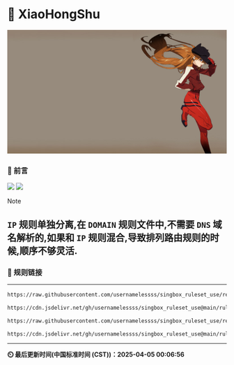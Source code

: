 
# 🧸 XiaoHongShu
![](https://raw.githubusercontent.com/usernamelessss/picture-bed/main/images/202504042256831.jpg)
### 📣 前言
![](https://shields.io/badge/-移除重复规则-ff69b4) ![](https://shields.io/badge/-IP&nbsp;规则单独存放不与&nbsp;DOMAIN&nbsp;等混合-green)
> [!NOTE]
**`IP` 规则单独分离,在 `DOMAIN` 规则文件中,不需要 `DNS` 域名解析的,如果和 `IP` 规则混合,导致排列路由规则的时候,顺序不够灵活.**
---

###  🔗 规则链接
---

```url
https://raw.githubusercontent.com/usernamelessss/singbox_ruleset_use/refs/heads/main/rule/XiaoHongShu/XiaoHongShu_No_IP.json
```

```url
https://cdn.jsdelivr.net/gh/usernamelessss/singbox_ruleset_use@main/rule/XiaoHongShu/XiaoHongShu_No_IP.json
```

```url
https://raw.githubusercontent.com/usernamelessss/singbox_ruleset_use/refs/heads/main/rule/XiaoHongShu/XiaoHongShu_No_IP.srs
```

```url
https://cdn.jsdelivr.net/gh/usernamelessss/singbox_ruleset_use@main/rule/XiaoHongShu/XiaoHongShu_No_IP.srs
```

---
**⏲️ 最后更新时间(中国标准时间 (CST))：2025-04-05 00:06:56**